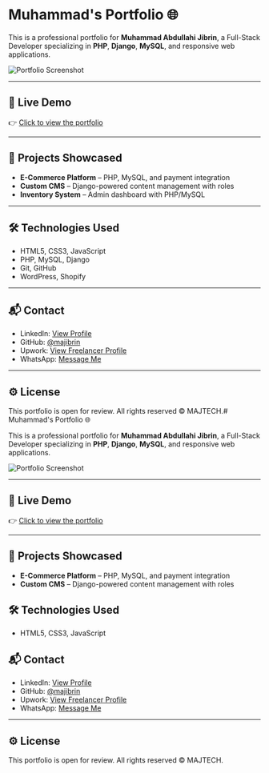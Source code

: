 # Muhammad's Portfolio 🌐

This is a professional portfolio for **Muhammad Abdullahi Jibrin**, a Full-Stack Developer specializing in **PHP**, **Django**, **MySQL**, and responsive web applications.

![Portfolio Screenshot](https://via.placeholder.com/900x400?text=Portfolio+Preview)

---

## 🚀 Live Demo
👉 [Click to view the portfolio](https://majibrin.github.io/portfolio)


---

## 💼 Projects Showcased

- **E-Commerce Platform** – PHP, MySQL, and payment integration
- **Custom CMS** – Django-powered content management with roles
- **Inventory System** – Admin dashboard with PHP/MySQL

---

## 🛠️ Technologies Used

- HTML5, CSS3, JavaScript
- PHP, MySQL, Django
- Git, GitHub
- WordPress, Shopify

---

## 📬 Contact

- LinkedIn: [View Profile](https://ng.linkedin.com/in/muhammad-abdullahi-jibrin-7a0651321)
- GitHub: [@majibrin](https://github.com/majibrin)
- Upwork: [View Freelancer Profile](https://www.upwork.com/freelancers/~01714adbe72233ac24)
- WhatsApp: [Message Me](https://wa.me/+2347040389877)

---

## ⚙️ License
This portfolio is open for review. All rights reserved © MAJTECH.# Muhammad's Portfolio 🌐

This is a professional portfolio for **Muhammad Abdullahi Jibrin**, a Full-Stack Developer specializing in **PHP**, **Django**, **MySQL**, and responsive web applications.

![Portfolio Screenshot](https://via.placeholder.com/900x400?text=Portfolio+Preview)

---

## 🚀 Live Demo
👉 [Click to view the portfolio](https://majibrin.github.io/portfolio)


---

## 💼 Projects Showcased

- **E-Commerce Platform** – PHP, MySQL, and payment integration
- **Custom CMS** – Django-powered content management with roles


## 🛠️ Technologies Used

- HTML5, CSS3, JavaScript

## 📬 Contact

- LinkedIn: [View Profile](https://ng.linkedin.com/in/muhammad-abdullahi-jibrin-7a0651321)
- GitHub: [@majibrin](https://github.com/majibrin)
- Upwork: [View Freelancer Profile](https://www.upwork.com/freelancers/~01714adbe72233ac24)
- WhatsApp: [Message Me](https://wa.me/+2347040389877)

---

## ⚙️ License
This portfolio is open for review. All rights reserved © MAJTECH.
